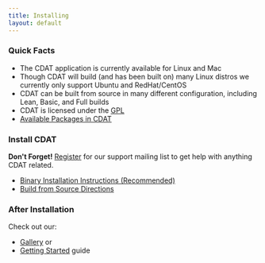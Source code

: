 ```yaml
---
title: Installing 
layout: default
---
```


### Quick Facts
* The CDAT application is currently available for Linux and Mac
* Though CDAT will build (and has been built on) many Linux distros we currently only support Ubuntu and RedHat/CentOS
* CDAT can be built from source in many different configuration, including Lean, Basic, and Full builds
* CDAT is licensed under the [GPL <i class="icon icon-globe"></i>](http://www.gnu.org/licenses/gpl.html#content)
* [Available Packages in CDAT <i class="icon icon-globe"></i>](https://github.com/CDAT/uvcdat/wiki/What-Is-Built)

### Install CDAT

<div class="alert">
    <strong>Don't Forget!</strong> <a href="mailto:majordomo@lists.llnl.gov?body=subscribe%20uvcdat-support" target="_self">Register</a> for our support mailing list to get help with anything CDAT related.
</div>

* [Binary Installation Instructions (Recommended) <i class="icon icon-globe"></i>](https://github.com/CDAT/uvcdat/wiki/install)
* [Build from Source Directions <i class="icon icon-globe"></i>](https://github.com/CDAT/uvcdat/wiki/Build)


### After Installation

Check out our:
* [Gallery](http://cdat.llnl.gov/gallery.html) or
* [Getting Started](http://cdat.llnl.gov/getting_started.html) guide